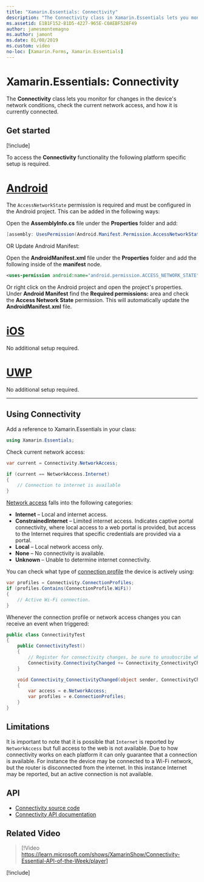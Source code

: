 ```yaml
---
title: "Xamarin.Essentials: Connectivity"
description: "The Connectivity class in Xamarin.Essentials lets you monitor for changes in the device's network conditions, check the current network access, and how it is currently connected."
ms.assetid: E1B1F152-B1D5-4227-965E-C0AEBF528F49
author: jamesmontemagno
ms.author: jamont
ms.date: 01/08/2019
ms.custom: video
no-loc: [Xamarin.Forms, Xamarin.Essentials]
---
```


# Xamarin.Essentials: Connectivity

The **Connectivity** class lets you monitor for changes in the device's network conditions, check the current network access, and how it is currently connected.

## Get started

[!include[](~/essentials/includes/get-started.md)]

To access the **Connectivity** functionality the following platform specific setup is required.

# [Android](#tab/android)

The `AccessNetworkState` permission is required and must be configured in the Android project. This can be added in the following ways:

Open the **AssemblyInfo.cs** file under the **Properties** folder and add:

```csharp
[assembly: UsesPermission(Android.Manifest.Permission.AccessNetworkState)]
```

OR Update Android Manifest:

Open the **AndroidManifest.xml** file under the **Properties** folder and add the following inside of the **manifest** node.

```xml
<uses-permission android:name="android.permission.ACCESS_NETWORK_STATE" />
```

Or right click on the Android project and open the project's properties. Under **Android Manifest** find the **Required permissions:** area and check the **Access Network State** permission. This will automatically update the **AndroidManifest.xml** file.

# [iOS](#tab/ios)

No additional setup required.

# [UWP](#tab/uwp)

No additional setup required.

-----

## Using Connectivity

Add a reference to Xamarin.Essentials in your class:

```csharp
using Xamarin.Essentials;
```

Check current network access:

```csharp
var current = Connectivity.NetworkAccess;

if (current == NetworkAccess.Internet)
{
    // Connection to internet is available
}
```

[Network access](xref:Xamarin.Essentials.NetworkAccess) falls into the following categories:

* **Internet** – Local and internet access.
* **ConstrainedInternet** – Limited internet access. Indicates captive portal connectivity, where local access to a web portal is provided, but access to the Internet requires that specific credentials are provided via a portal.
* **Local** – Local network access only.
* **None** – No connectivity is available.
* **Unknown** – Unable to determine internet connectivity.

You can check what type of [connection profile](xref:Xamarin.Essentials.ConnectionProfile) the device is actively using:

```csharp
var profiles = Connectivity.ConnectionProfiles;
if (profiles.Contains(ConnectionProfile.WiFi))
{
    // Active Wi-Fi connection.
}
```

Whenever the connection profile or network access changes you can receive an event when triggered:

```csharp
public class ConnectivityTest
{
    public ConnectivityTest()
    {
        // Register for connectivity changes, be sure to unsubscribe when finished
        Connectivity.ConnectivityChanged += Connectivity_ConnectivityChanged;
    }

    void Connectivity_ConnectivityChanged(object sender, ConnectivityChangedEventArgs e)
    {
        var access = e.NetworkAccess;
        var profiles = e.ConnectionProfiles;
    }
}
```

## Limitations

It is important to note that it is possible that `Internet` is reported by `NetworkAccess` but full access to the web is not available. Due to how connectivity works on each platform it can only guarantee that a connection is available. For instance the device may be connected to a Wi-Fi network, but the router is disconnected from the internet. In this instance Internet may be reported, but an active connection is not available.

## API

* [Connectivity source code](https://github.com/xamarin/Essentials/tree/main/Xamarin.Essentials/Connectivity)
* [Connectivity API documentation](xref:Xamarin.Essentials.Connectivity)

## Related Video

> [!Video https://learn.microsoft.com/shows/XamarinShow/Connectivity-Essential-API-of-the-Week/player]

[!include[](~/essentials/includes/xamarin-show-essentials.md)]
